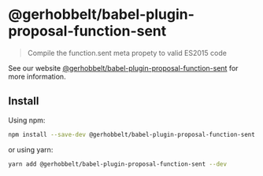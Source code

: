 # @gerhobbelt/babel-plugin-proposal-function-sent

> Compile the function.sent meta propety to valid ES2015 code

See our website [@gerhobbelt/babel-plugin-proposal-function-sent](https://babeljs.io/docs/en/next/babel-plugin-proposal-function-sent.html) for more information.

## Install

Using npm:

```sh
npm install --save-dev @gerhobbelt/babel-plugin-proposal-function-sent
```

or using yarn:

```sh
yarn add @gerhobbelt/babel-plugin-proposal-function-sent --dev
```
